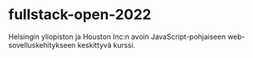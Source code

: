 # fullstack-open-2022
Helsingin yliopiston ja Houston Inc:n avoin JavaScript-pohjaiseen web-sovelluskehitykseen keskittyvä kurssi.
